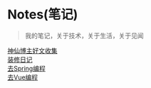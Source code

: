 # Notes(笔记)
> 我的笔记，关于技术，关于生活，关于见闻

[神仙博主好文收集](神仙博主好文收集.md)<br/>
[装修日记](装修日记.md)<br/>
[去Spring编程]()<br/>
[去Vue编程]()<br/>

